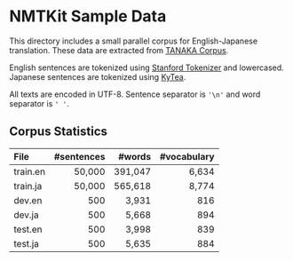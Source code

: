 NMTKit Sample Data
==================

This directory includes a small parallel corpus for English-Japanese translation.
These data are extracted from [TANAKA Corpus](http://www.edrdg.org/wiki/index.php/Tanaka_Corpus).

English sentences are tokenized using [Stanford Tokenizer](http://nlp.stanford.edu/software/tokenizer.html) and lowercased.
Japanese sentences are tokenized using [KyTea](http://www.phontron.com/kytea/).

All texts are encoded in UTF-8. Sentence separator is `'\n'` and word separator is `' '`.

Corpus Statistics
-----------------

| File     | #sentences |  #words | #vocabulary |
|:---------|-----------:|--------:|------------:|
| train.en |     50,000 | 391,047 |       6,634 |
| train.ja |     50,000 | 565,618 |       8,774 |
| dev.en   |        500 |   3,931 |         816 |
| dev.ja   |        500 |   5,668 |         894 |
| test.en  |        500 |   3,998 |         839 |
| test.ja  |        500 |   5,635 |         884 |
